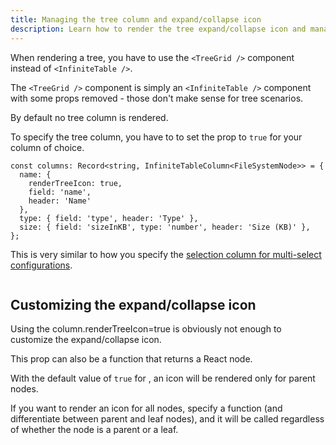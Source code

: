 ```yaml
---
title: Managing the tree column and expand/collapse icon
description: Learn how to render the tree expand/collapse icon and manage the tree column
---
```


When rendering a tree, you have to use the `<TreeGrid />` component instead of `<InfiniteTable />`.

The `<TreeGrid />` component is simply an `<InfiniteTable />` component with some props removed - those don't make sense for tree scenarios.


<Note>

By default no tree column is rendered.

To specify the tree column, you have to to set the <PropLink name="columns.renderTreeIcon" /> prop to `true` for your column of choice.

</Note>

```tsx {3} title="Specifying the tree column"
const columns: Record<string, InfiniteTableColumn<FileSystemNode>> = {
  name: { 
    renderTreeIcon: true,
    field: 'name',
    header: 'Name' 
  },
  type: { field: 'type', header: 'Type' },
  size: { field: 'sizeInKB', type: 'number', header: 'Size (KB)' },
};
```
This is very similar to how you specify the [selection column for multi-select configurations](/docs/learn/selection/row-selection#using-a-selection-checkbox).

<Sandpack title="Specifying the tree column">

```tsx file="$DOCS/reference/treegrid-rendericon-default-example.page.tsx"

```
</Sandpack>

## Customizing the expand/collapse icon

Using the <PropLink name="columns.renderTreeIcon">column.renderTreeIcon=true</PropLink> is obviously not enough to customize the expand/collapse icon.

This prop can also be a function that returns a React node.

<Note>

With the default value of `true` for <PropLink name="columns.renderTreeIcon" />, an icon will be rendered only for parent nodes.

If you want to render an icon for all nodes, specify a function (and differentiate between parent and leaf nodes), and it will be called regardless of whether the node is a parent or a leaf.

</Note>

<Sandpack title="Customizing the expand/collapse icon">

```tsx file="tree-custom-renderTreeIcon-example.page.tsx"

```

</Sandpack>



